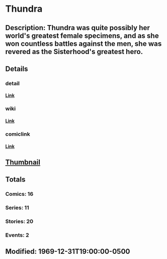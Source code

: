 # Thundra
## Description: Thundra was quite possibly her world's greatest female specimens, and as she won countless battles against the men, she was revered as the Sisterhood's greatest hero.
## Details
### detail
#### [Link](http://marvel.com/characters/2370/thundra?utm_campaign=apiRef&utm_source=225578a89fc76f3d20fbffda5d17a88d)
### wiki
#### [Link](http://marvel.com/universe/Thundra?utm_campaign=apiRef&utm_source=225578a89fc76f3d20fbffda5d17a88d)
### comiclink
#### [Link](http://marvel.com/comics/characters/1011304/thundra?utm_campaign=apiRef&utm_source=225578a89fc76f3d20fbffda5d17a88d)
## [Thumbnail](http://i.annihil.us/u/prod/marvel/i/mg/c/80/4ce5a61df19e5.jpg)
## Totals
### Comics: 16
### Series: 11
### Stories: 20
### Events: 2
## Modified: 1969-12-31T19:00:00-0500